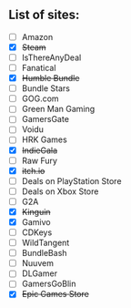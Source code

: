 
## List of sites:
- [ ] Amazon
- [x] ~~Steam~~
- [ ] IsThereAnyDeal
- [ ] Fanatical
- [x] ~~Humble Bundle~~
- [ ] Bundle Stars
- [ ] GOG.com
- [ ] Green Man Gaming
- [ ] GamersGate
- [ ] Voidu
- [ ] HRK Games
- [x] ~~IndieGala~~
- [ ] Raw Fury
- [x] ~~itch.io~~
- [ ] Deals on PlayStation Store
- [ ] Deals on Xbox Store
- [ ] G2A
- [x] ~~Kinguin~~
- [x] Gamivo
- [ ] CDKeys
- [ ] WildTangent
- [ ] BundleBash
- [ ] Nuuvem
- [ ] DLGamer
- [ ] GamersGoBlin
- [x] ~~Epic Games Store~~
